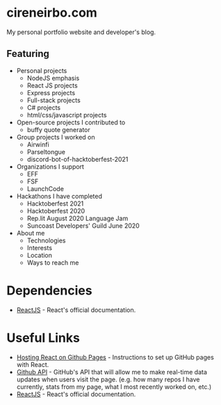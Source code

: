 # cireneirbo.com
My personal portfolio website and developer's blog.

## Featuring
* Personal projects
    * NodeJS emphasis
    * React JS projects
    * Express projects
    * Full-stack projects
    * C# projects
    * html/css/javascript projects
* Open-source projects I contributed to
    * buffy quote generator
* Group projects I worked on
    * Airwinfi
    * Parseltongue
    * discord-bot-of-hacktoberfest-2021
* Organizations I support
    * EFF
    * FSF
    * LaunchCode
* Hackathons I have completed
   * Hacktoberfest 2021
   * Hacktoberfest 2020
   * Rep.lit August 2020 Language Jam
   * Suncoast Developers' Guild June 2020
* About me
   * Technologies
   * Interests
   * Location
   * Ways to reach me

# Dependencies
* [ReactJS](https://reactjs.org/) - React's official documentation.

# Useful Links
* [Hosting React on Github Pages](https://betterprogramming.pub/how-to-host-your-react-app-on-github-pages-for-free-919ad201a4cb) - Instructions to set up GitHub pages with React.
* [Github API](https://docs.github.com/en/rest/overview/resources-in-the-rest-api) - GitHub's API that will allow me to make real-time data updates when users visit the page. (e.g. how many repos I have currently, stats from my page, what I most recently worked on, etc.)
* [ReactJS](https://reactjs.org/) - React's official documentation.

